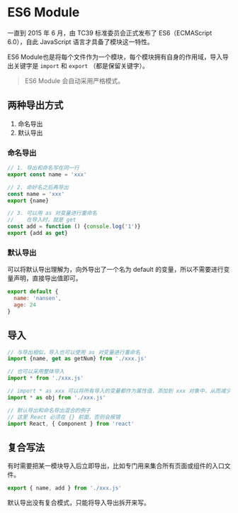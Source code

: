 # ES6 Module

一直到 2015 年 6 月，由 TC39 标准委员会正式发布了 ES6（ECMAScript 6.0），自此 JavaScript 语言才具备了模块这一特性。

ES6 Module也是将每个文件作为一个模块，每个模块拥有自身的作用域，导入导出关键字是 `import` 和 `export` （都是保留关键字）。

> ES6 Module 会自动采用严格模式。

## 两种导出方式

1. 命名导出
2. 默认导出

### 命名导出

```js
// 1. 导出和命名写在同一行
export const name = 'xxx'

// 2. 命好名之后再导出
const name = 'xxx'
export {name}

// 3. 可以用 as 对变量进行重命名
//    在导入时，就是 get
const add = function () {console.log('1')}
export {add as get}
```

### 默认导出

可以将默认导出理解为，向外导出了一个名为 default 的变量，所以不需要进行变量声明，直接导出值即可。

```js
export default {
  name: 'nansen',
  age: 24
}
```

## 导入

```js
// 与导出相似，导入也可以使用 as 对变量进行重命名
import {name, get as getNum} from './xxx.js' 

// 也可以采用整体导入
import * from './xxx.js'

// import * as xxx 可以将所有导入的变量都作为属性值，添加到 xxx 对象中，从而减少对当前作用域的影响
import * as obj from './xxx.js'

// 默认导出和命名导出混合的例子
// 这里 React 必须在 {} 前面，否则会报错
import React, { Component } from 'react'
```

## 复合写法

有时需要把某一模块导入后立即导出，比如专门用来集合所有页面或组件的入口文件。

```js
export { name, add } from './xxx.js'
```

默认导出没有复合模式，只能将导入导出拆开来写。